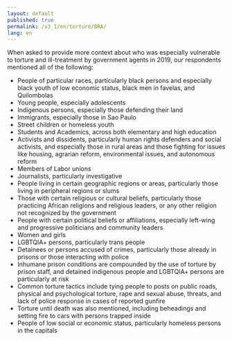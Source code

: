 ```yaml
---
layout: default
published: true
permalink: /v3_1/en/torture/BRA/
lang: en
---
```


When asked to provide more context about who was especially vulnerable to torture and ill-treatment by government agents in 2019, our respondents mentioned all of the following:
- People of particular races, particularly black persons and especially black youth of low economic status, black men in favelas, and Quilombolas
- Young people, especially adolescents
- Indigenous persons, especially those defending their land
- Immigrants, especially those in Sao Paulo
- Street children or homeless youth 
- Students and Academics, across both elementary and high education
- Activists and dissidents, particularly human rights defenders and social activists, and especially those in rural areas and those fighting for issues like housing, agrarian reform, environmental issues, and autonomous reform
- Members of Labor unions 
- Journalists, particularly investigative
- People living in certain geographic regions or areas, particularly those living in peripheral regions or slums
- Those with certain religious or cultural beliefs, particularly those practicing African religions and religious leaders, or any other religion not recognized by the government 
- People with certain political beliefs or affiliations, especially left-wing and progressive politicians and community leaders
- Women and girls 
- LGBTQIA+ persons, particularly trans people
- Detainees or persons accused of crimes, particularly those already in prisons or those interacting with police
- Inhumane prison conditions are compounded by the use of torture by prison staff, and detained indigenous people and LGBTQIA+ persons are particularly at risk
- Common torture tactics include tying people to posts on public roads, physical and psychological torture, rape and sexual abuse, threats, and lack of police response in cases of reported gunfire
- Torture until death was also mentioned, including beheadings and setting fire to cars with persons trapped inside 
- People of low social or economic status, particularly homeless persons in the capitals

